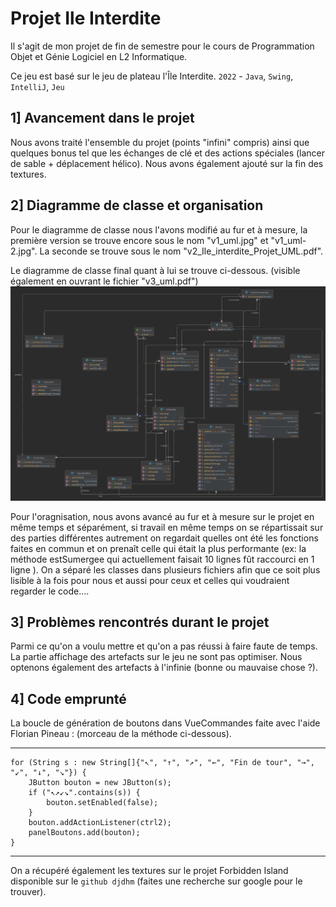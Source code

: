 # Projet Ile Interdite
 
Il s'agit de mon projet de fin de semestre pour le cours de Programmation Objet et Génie Logiciel en L2 Informatique.

Ce jeu est basé sur le jeu de plateau l'Île Interdite.
`2022` - `Java`, `Swing`, `IntelliJ`, `Jeu`

## 1] Avancement dans le projet
Nous avons traité l'ensemble du projet (points "infini" compris) ainsi que quelques bonus tel que les échanges de clé et des actions spéciales (lancer de sable + déplacement hélico). Nous avons également ajouté sur la fin des textures.

## 2] Diagramme de classe et organisation
Pour le diagramme de classe nous l'avons modifié au fur et à mesure, la première version se trouve encore sous le nom "v1_uml.jpg" et "v1_uml-2.jpg".
La seconde se trouve sous le nom "v2_Ile_interdite_Projet_UML.pdf".

Le diagramme de classe final quant à lui se trouve ci-dessous. (visible également en ouvrant le fichier "v3_uml.pdf")
![img.png](Projet-Ile-Interdite2.png)

Pour l'oragnisation, nous avons avancé au fur et à mesure sur le projet en même temps et séparément, si travail en même temps on se répartissait sur des parties différentes autrement on regardait quelles ont été les fonctions faites en commun et on prenaît celle qui était la plus performante (ex: la méthode estSumergee qui actuellement faisait 10 lignes fût raccourci en 1 ligne ).
On a séparé les classes dans plusieurs fichiers afin que ce soit plus lisible à la fois pour nous et aussi pour ceux et celles qui voudraient regarder le code....

## 3] Problèmes rencontrés durant le projet
Parmi ce qu'on a voulu mettre et qu'on a pas réussi à faire faute de temps.
La partie affichage des artefacts sur le jeu ne sont pas optimiser. 
Nous optenons également des artefacts à l'infinie (bonne ou mauvaise chose ?).

## 4] Code emprunté

La boucle de génération de boutons dans VueCommandes faite avec l'aide Florian Pineau : (morceau de la méthode ci-dessous).

-----------------------------------------------------
```
for (String s : new String[]{"↖", "↑", "↗", "←", "Fin de tour", "→", "↙", "↓", "↘"}) {
    JButton bouton = new JButton(s);
    if ("↖↗↙↘".contains(s)) {
        bouton.setEnabled(false);
    }
    bouton.addActionListener(ctrl2);
    panelBoutons.add(bouton);
}
```
-----------------------------------------------------
On a récupéré également les textures sur le projet Forbidden Island disponible sur le `github djdhm` (faites une recherche sur google pour le trouver).


